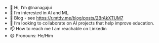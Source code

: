 - 👋 Hi, I’m @nanagajui
- 👀 I’m interested in AI and ML.
- 🌱  Blog - see  https://r.mtdv.me/blog/posts/2BrAkXTUM7
- 💞️ I’m looking to collaborate on AI projects that help improve education.
- 📫 How to reach me I am reachable on Linkedin
- 😄 Pronouns: He/Him


<!---
nanagajui/nanagajui is a ✨ special ✨ repository because its `README.md` (this file) appears on your GitHub profile.
You can click the Preview link to take a look at your changes.
--->
